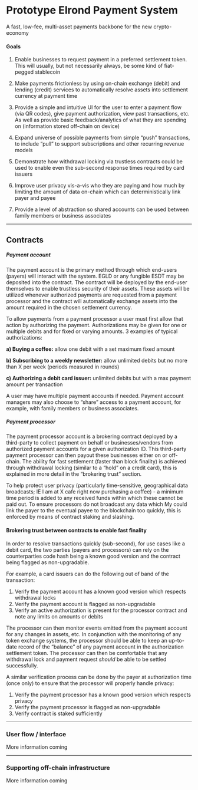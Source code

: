 Prototype Elrond Payment System
===============================
A fast, low-fee, multi-asset payments backbone for the new crypto-economy

#### Goals
1) Enable businesses to request payment in a preferred settlement token. This will usually, but not necessarily always, be some kind of fiat-pegged stablecoin

2) Make payments frictionless by using on-chain exchange (debit) and lending (credit) services to automatically resolve assets into settlement currency at payment time

3) Provide a simple and intuitive UI for the user to enter a payment flow (via QR codes), give payment authorization, view past transactions, etc. As well as provide basic feedback/analytics of what they are spending on (information stored off-chain on device)

4) Expand universe of possible payments from simple “push” transactions, to include “pull” to support subscriptions and other recurring revenue models

5) Demonstrate how withdrawal locking via trustless contracts could be used to enable even the sub-second response times required by card issuers

6) Improve user privacy vis-a-vis who they are paying and how much by limiting the amount of data on-chain which can deterministically link payer and payee

7) Provide a level of abstraction so shared accounts can be used between family members or business associates

---

## Contracts

##### Payment account
The payment account is the primary method through which end-users (payers) will interact with the system. EGLD or any fungible ESDT may be deposited into the contract. The contract will be deployed by the end-user themselves to enable trustless security of their assets. These assets will be utilized whenever authorized payments are requested from a payment processor and the contract will automatically exchange assets into the amount required in the chosen settlement currency.

To allow payments from a payment processor a user must first allow that action by authorizing the payment. Authorizations may be given for one or multiple debits and for fixed or varying amounts. 3 examples of typical authorizations:

**a) Buying a coffee:** allow one debit with a set maximum fixed amount

**b) Subscribing to a weekly newsletter:** allow unlimited debits but no more than X per week (periods measured in rounds)

**c) Authorizing a debit card issuer:** unlimited debits but with a max payment amount per transaction

A user may have multiple payment accounts if needed. Payment account managers may also choose to “share” access to a payment account, for example, with family members or business associates.

##### Payment processor
The payment processor account is a brokering contract deployed by a third-party to collect payment on behalf or businesses/vendors from authorized payment accounts for a given authorization ID. This third-party payment processor can then payout these businesses either on or off-chain. The ability for fast settlement (faster than block finality) is achieved through withdrawal locking (similar to a “hold” on a credit card), this is explained in more detail in the “brokering trust” section.

To help protect user privacy (particularly time-sensitive, geographical data broadcasts; IE I am at X cafe right now purchasing a coffee) - a minimum time period is added to any received funds within which these cannot be paid out. To ensure processors do not broadcast any data which My could link the payer to the eventual payee to the blockchain too quickly, this is enforced by means of contract staking and slashing.

#### Brokering trust between contracts to enable fast finality

In order to resolve transactions quickly (sub-second), for use cases like a debit card, the two parties (payers and processors) can rely on the counterparties code hash being a known good version and the contract being flagged as non-upgradable.

For example, a card issuers can do the following out of band of the transaction:

1) Verify the payment account has a known good version which respects withdrawal locks
2) Verify the payment account is flagged as non-upgradable
3) Verify an active authorization is present for the processor contract and note any limits on amounts or debits

The processor can then monitor events emitted from the payment account for any changes in assets, etc. In conjunction with the monitoring of any token exchange systems, the processor should be able to keep an up-to-date record of the “balance” of any payment account in the authorization settlement token. The processor can then be comfortable that any withdrawal lock and payment request _should_ be able to be settled successfully.

A similar verification process can be done by the payer at authorization time (once only) to ensure that the processor will properly handle privacy:

1) Verify the payment processor has a known good version which respects privacy
2) Verify the payment processor is flagged as non-upgradable
3) Verify contract is staked sufficiently

---

### User flow / interface

More information coming

---

### Supporting off-chain infrastructure

More information coming
